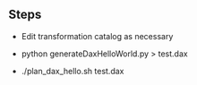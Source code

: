 Steps
-----

- Edit transformation catalog as necessary

- python generateDaxHelloWorld.py > test.dax

- ./plan_dax_hello.sh test.dax 
